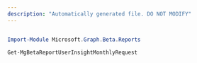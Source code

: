 ```yaml
---
description: "Automatically generated file. DO NOT MODIFY"
---
```


```powershell

Import-Module Microsoft.Graph.Beta.Reports

Get-MgBetaReportUserInsightMonthlyRequest

```